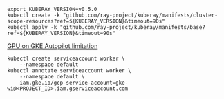 ```shell
export KUBERAY_VERSION=v0.5.0
kubectl create -k "github.com/ray-project/kuberay/manifests/cluster-scope-resources?ref=${KUBERAY_VERSION}&timeout=90s"
kubectl apply -k "github.com/ray-project/kuberay/manifests/base?ref=${KUBERAY_VERSION}&timeout=90s"
```

[GPU on GKE Autopilot limitation](https://cloud.google.com/kubernetes-engine/docs/how-to/autopilot-gpus#limitations)



```
kubectl create serviceaccount worker \
    --namespace default
kubectl annotate serviceaccount worker \
    --namespace default \
    iam.gke.io/gcp-service-account=gke-wi@<PROJECT_ID>.iam.gserviceaccount.com
```